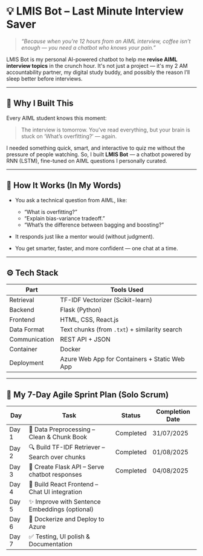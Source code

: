 # 💡 LMIS Bot – Last Minute Interview Saver

> *“Because when you're 12 hours from an AIML interview, coffee isn’t enough — you need a chatbot who knows your pain.”*

LMIS Bot is my personal AI-powered chatbot to help me **revise AIML interview topics** in the crunch hour. It's not just a project — it's my 2 AM accountability partner, my digital study buddy, and possibly the reason I’ll sleep better before interviews.

---

## 🚀 Why I Built This

Every AIML student knows this moment:
> The interview is tomorrow. You’ve read everything, but your brain is stuck on ‘What’s overfitting?’ — again.

I needed something quick, smart, and interactive to quiz me without the pressure of people watching. So, I built **LMIS Bot** — a chatbot powered by RNN (LSTM), fine-tuned on AIML questions I personally curated.

---

## 🧠 How It Works (In My Words)

- You ask a technical question from AIML, like:
  - “What is overfitting?”
  - “Explain bias-variance tradeoff.”
  - “What’s the difference between bagging and boosting?”

- It responds just like a mentor would (without judgment).

- You get smarter, faster, and more confident — one chat at a time.

---

## ⚙️ Tech Stack

| Part          | Tools Used                                    |
| ------------- | --------------------------------------------- |
| Retrieval     | TF-IDF Vectorizer (Scikit-learn)              |
| Backend       | Flask (Python)                                |
| Frontend      | HTML, CSS, React.js                           |
| Data Format   | Text chunks (from `.txt`) + similarity search |
| Communication | REST API + JSON                               |
| Container     | Docker                                        |
| Deployment    | Azure Web App for Containers + Static Web App |


---

## 📆 My 7-Day Agile Sprint Plan (Solo Scrum)


| Day | Task | Status | Completion Date |
|-----|------|--------|-----------------|
| Day 1 | 📖 Data Preprocessing – Clean & Chunk Book | Completed | 31/07/2025 |
| Day 2 | 🔍 Build TF-IDF Retriever – Search over chunks | Completed | 01/08/2025 |
| Day 3 | 🧠 Create Flask API – Serve chatbot responses | Completed  | 04/08/2025 |
| Day 4 | 💬 Build React Frontend – Chat UI integration |  |  |
| Day 5 | ✨ Improve with Sentence Embeddings (optional) |  |  |
| Day 6 | 🐳 Dockerize and Deploy to Azure |  |  |
| Day 7 | ✅ Testing, UI polish & Documentation |  |  |